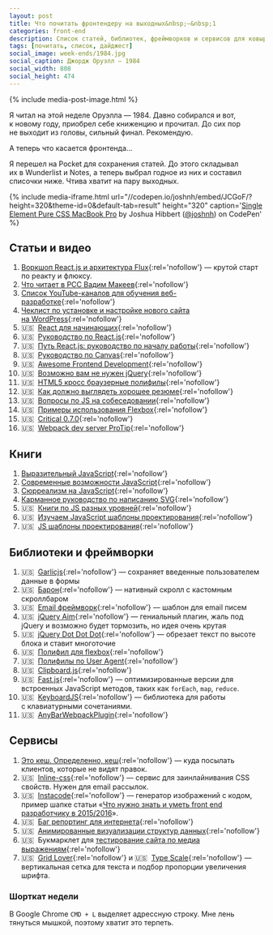 ```yaml
---
layout: post
title: Что почитать фронтендеру на выходных&nbsp;—&nbsp;1
categories: front-end
description: Список статей, библиотек, фреймворков и сервисов для ковыряния на выходных или в свободное время для фронтенд разработчика.
tags: [почитать, список, дайджест]
social_image: week-ends/1984.jpg
social_caption: Джордж Оруэлл — 1984
social_width: 808
social_height: 474
---
```


{% include media-post-image.html %}

Я читал на этой неделе Оруэлла — 1984. Давно собирался и вот, к новому году, приобрел себе книженцию и прочитал. До сих пор не выходит из головы, сильный финал. Рекомендую.

А теперь что касается фронтенда...

<!-- more -->

Я перешел на Pocket для сохранения статей. До этого складывал их в Wunderlist и Notes, а теперь выбрал годное из них и составил списочки ниже. Чтива хватит на пару выходных.

{% include media-iframe.html url="//codepen.io/joshnh/embed/JCGoF/?height=320&theme-id=0&default-tab=result" height="320" caption='<a href="http://codepen.io/joshnh/pen/JCGoF/" rel="nofollow">Single Element Pure CSS MacBook Pro</a> by Joshua Hibbert (<a href="http://codepen.io/joshnh" rel="nofollow">@joshnh</a>) on CodePen' %}

## Статьи и видео
1. [Воркшоп React.js и архитектура Flux][38]{:rel='nofollow'} — крутой старт по реакту и флюксу.
1. [Что читает в PCC Вадим Макеев][23]{:rel='nofollow'}
1. [Список YouTube-каналов для обучения веб-разработке][24]{:rel='nofollow'}
1. [Чеклист по установке и настройке нового сайта на WordPress][19]{:rel='nofollow'}
1. 🇺🇸&nbsp;&nbsp;[React для начинающих][39]{:rel='nofollow'}
1. 🇺🇸&nbsp;&nbsp;[Руководство по React.js][1]{:rel='nofollow'}
1. 🇺🇸&nbsp;&nbsp;[Путь React.js: руководство по началу работы][2]{:rel='nofollow'}
1. 🇺🇸&nbsp;&nbsp;[Руководство по Canvas][6]{:rel='nofollow'}
1. 🇺🇸&nbsp;&nbsp;[Awesome Frontend Development][8]{:rel='nofollow'}
1. 🇺🇸&nbsp;&nbsp;[Возможно вам не нужен jQuery][11]{:rel='nofollow'}
1. 🇺🇸&nbsp;&nbsp;[HTML5 кросс браузерные полифилы][7]{:rel='nofollow'}
1. 🇺🇸&nbsp;&nbsp;[Как должно выглядеть хорошее резюме][26]{:rel='nofollow'}
1. 🇺🇸&nbsp;&nbsp;[Вопросы по JS на собеседовании][35]{:rel='nofollow'}
1. 🇺🇸&nbsp;&nbsp;[Примеры использования Flexbox][36]{:rel='nofollow'}
1. 🇺🇸&nbsp;&nbsp;[Critical 0.7.0][37]{:rel='nofollow'}
1. 🇺🇸&nbsp;&nbsp;[Webpack dev server ProTip][40]{:rel='nofollow'}

## Книги
1. [Выразительный JavaScript][3]{:rel='nofollow'}
1. [Современные возможности JavaScript][16]{:rel='nofollow'}
1. [Сюрреализм на JavaScript][14]{:rel='nofollow'}
1. [Карманное руководство по написанию SVG][18]{:rel='nofollow'}
1. 🇺🇸&nbsp;&nbsp;[Книги по JS разных уровней][10]{:rel='nofollow'}
1. 🇺🇸&nbsp;&nbsp;[Изучаем JavaScript шаблоны проектирования][13]{:rel='nofollow'}
1. 🇺🇸&nbsp;&nbsp;[JS шаблоны проектирования][17]{:rel='nofollow'}

## Библиотеки и фреймворки
1. 🇺🇸&nbsp;&nbsp;[Garlicjs][9]{:rel='nofollow'} — сохраняет введенные пользователем данные в формы
1. 🇺🇸&nbsp;&nbsp;[Барон][12]{:rel='nofollow'} — нативный скролл с кастомным скроллбаром
1. 🇺🇸&nbsp;&nbsp;[Email фреймворк][5]{:rel='nofollow'} — шаблон для email писем
1. 🇺🇸&nbsp;&nbsp;[jQuery Aim][15]{:rel='nofollow'} — гениальный плагин, жаль под jQuery и возможно будет тормозить, но идея очень крутая
1. 🇺🇸&nbsp;&nbsp;[jQuery Dot Dot Dot][22]{:rel='nofollow'} — обрезает текст по высоте блока и ставит многоточие
1. 🇺🇸&nbsp;&nbsp;[Полифил для flexbox][32]{:rel='nofollow'}
1. 🇺🇸&nbsp;&nbsp;[Полифилы по User Agent][31]{:rel='nofollow'}
1. 🇺🇸&nbsp;&nbsp;[Clipboard.js][28]{:rel='nofollow'}
1. 🇺🇸&nbsp;&nbsp;[Fast.js][33]{:rel='nofollow'} — оптимизированные версии для встроенных JavaScript методов, таких как `forEach`, `map`, `reduce`.
1. 🇺🇸&nbsp;&nbsp;[KeyboardJS][34]{:rel='nofollow'} — библиотека для работы с клавиатурными сочетаниями.
1. 🇺🇸&nbsp;&nbsp;[AnyBarWebpackPlugin][41]{:rel='nofollow'}

## Сервисы
1. [Это кеш. Определенно, кеш][21]{:rel='nofollow'} — куда посылать клиентов, которые не видят правок.
1. 🇺🇸&nbsp;&nbsp;[Inline-css][4]{:rel='nofollow'} — сервис для заинлайнивания CSS свойств. Нужен для email рассылок.
1. 🇺🇸&nbsp;&nbsp;[Instacode][42]{:rel='nofollow'} — генератор изображений с кодом, пример шапке статьи «[Что нужно знать и уметь front end разработчику в 2015/2016](http://ymatuhin.ru/front-end/what_front_end_developer_need_to_know_in_2015-2016/)».
1. 🇺🇸&nbsp;&nbsp;[Баг репортинг для интернета][20]{:rel='nofollow'}
1. 🇺🇸&nbsp;&nbsp;[Анимированные визуализации структур данных][25]{:rel='nofollow'}
1. 🇺🇸&nbsp;&nbsp;Букмарклет для [тестирование сайта по медиа выражениям][27]{:rel='nofollow'}
1. 🇺🇸&nbsp;&nbsp;[Grid Lover][29]{:rel='nofollow'} и 🇺🇸&nbsp;&nbsp;[Type Scale][30]{:rel='nofollow'} — вертикальная сетка для текста и подбор пропорции увеличения шрифта.

### Шорткат недели
В Google Chrome `CMD + L` выделяет адрессную строку. Мне лень тянуться мышкой, поэтому хватит это терпеть.

[1]: http://reactfordesigners.com/labs/reactjs-introduction-for-people-who-know-just-enough-jquery-to-get-by/
[2]: https://blog.risingstack.com/the-react-way-getting-started-tutorial/
[3]: https://karmazzin.gitbooks.io/eloquentjavascript_ru/
[4]: http://templates.mailchimp.com/resources/inline-css/
[5]: http://emailframe.work/
[6]: http://www.html5canvastutorials.com/
[7]: https://github.com/Modernizr/Modernizr/wiki/HTML5-Cross-browser-Polyfills
[8]: https://github.com/dypsilon/frontend-dev-bookmarks
[9]: http://garlicjs.org/
[10]: http://bahmutov.calepin.co/javascript-books.html
[11]: http://youmightnotneedjquery.com/
[12]: https://github.com/Diokuz/baron
[13]: https://addyosmani.com/resources/essentialjsdesignpatterns/book/
[14]: http://bakhirev.biz/book/
[15]: https://github.com/cihadturhan/jquery-aim
[16]: https://learn.javascript.ru/es-modern
[17]: http://shichuan.github.io/javascript-patterns/
[18]: http://css-live.ru/articles/karmannoe-rukovodstvo-po-napisaniyu-svg-vvedenie.html
[19]: http://delka.name/blog/2013/01/russian-wordpress-setup-checklist/
[20]: https://webcompat.com/
[21]: http://clearyourcache.info/
[22]: http://dotdotdot.frebsite.nl/
[23]: https://gist.github.com/pepelsbey/3fb8c9fd54598ffe5ecd
[24]: http://habrahabr.ru/post/247893/
[25]: http://ru.visualgo.net/
[26]: http://www.careercup.com/resume
[27]: http://breakpointtester.com/
[28]: https://zenorocha.github.io/clipboard.js/
[29]: http://www.gridlover.net/try
[30]: http://type-scale.com/
[31]: https://cdn.polyfill.io/
[32]: https://github.com/10up/flexibility
[33]: https://github.com/codemix/fast.js/tree/master
[34]: https://github.com/RobertWHurst/KeyboardJS
[35]: https://github.com/shlomisas/interviews/tree/master/js
[36]: http://www.flexboxpatterns.com/
[37]: https://github.com/addyosmani/critical/releases/tag/v0.7.0
[38]: https://github.com/roman01la/react-flux-workshop/blob/master/README.md
[39]: https://reactforbeginners.com/
[40]: https://twitter.com/moox/status/672429852163706880
[41]: https://github.com/roman01la/anybar-webpack/blob/master/README.md
[42]: http://instacod.es/
